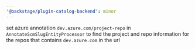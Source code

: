 ```yaml
---
'@backstage/plugin-catalog-backend': minor
---
```


set azure annotation `dev.azure.com/project-repo` in `AnnotateScmSlugEntityProcessor` to find the project and repo information for the repos that contains `dev.azure.com` in the url
